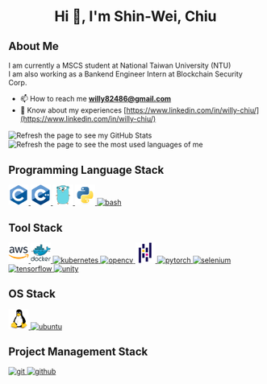 <h1 align="center">Hi 👋, I'm Shin-Wei, Chiu</h1>

## About Me
I am currently a MSCS student at National Taiwan University (NTU)\
I am also working as a Bankend Engineer Intern at Blockchain Security Corp.
- 📫 How to reach me **willy82486@gmail.com**
- 📄 Know about my experiences [https://www.linkedin.com/in/willy-chiu/](https://www.linkedin.com/in/willy-chiu/)


<!--| <img alt="my stats" src="https://github-readme-stats.vercel.app/api?username=willy82486&show_icons=true&theme=dark" width="400"/> | <img alt="top langs" src="https://github-readme-stats.vercel.app/api/top-langs/?username=willy82486&layout=compact&theme=dark" width="400"/> |
|----------------------------|----------------------------|-->

<!--<img alt="my stats" align="left" width="50%" src="https://github-readme-stats.vercel.app/api?username=willy82486&show_icons=true"/>
<img alt="top langs" align="left" width="50%" src="https://github-readme-stats.vercel.app/api/top-langs/?username=willy82486&layout=compact"/>-->


<picture>
    <source
    srcset="https://github-readme-stats.vercel.app/api?username=willy82486&show_icons=true&theme=gruvbox"
    media="(prefers-color-scheme: dark)"
    />
    <source
    srcset="https://github-readme-stats.vercel.app/api?username=willy82486&show_icons=true"
    media="(prefers-color-scheme: light), (prefers-color-scheme: no-preference)"
    />
    <img
        alt="Refresh the page to see my GitHub Stats"
        height="190px" align="center"
        src="https://github-readme-stats.vercel.app/api?username=willy82486&show_icons=true"
    />
</picture>
<picture>
    <source
        srcset="https://github-readme-stats.vercel.app/api/top-langs?username=willy82486&layout=compact&hide=jupyter%20notebook&theme=gruvbox"
        media="(prefers-color-scheme: dark)"
    />
    <source
        srcset="https://github-readme-stats.vercel.app/api/top-langs?username=willy82486&layout=compact&hide=jupyter%20notebook"
        media="(prefers-color-scheme: light), (prefers-color-scheme: no-preference)"
    />
    <img
        alt="Refresh the page to see the most used languages of me"
        height="190px" align="center"
        src="https://github-readme-stats.vercel.app/api/top-langs?username=willy82486&layout=compact&hide=jupyter%20notebook"
    />
</picture>


<!--<h3 align="left">Connect with me</h3>
<p align="left">
<a href="https://linkedin.com/in/willy-chiu" target="blank"><img align="center" src="https://raw.githubusercontent.com/rahuldkjain/github-profile-readme-generator/master/src/images/icons/Social/linked-in-alt.svg" alt="willy-chiu" height="30" width="40" /></a>
</p>-->

## Programming Language Stack

<p align="left">   
<a href="https://www.cprogramming.com/" target="_blank" rel="noreferrer"> <img src="https://raw.githubusercontent.com/devicons/devicon/master/icons/c/c-original.svg" alt="c" width="40" height="40"/> </a> 
<a href="https://www.w3schools.com/cpp/" target="_blank" rel="noreferrer"> <img src="https://raw.githubusercontent.com/devicons/devicon/master/icons/cplusplus/cplusplus-original.svg" alt="cplusplus" width="40" height="40"/> </a> 
<a href="https://golang.org" target="_blank" rel="noreferrer"> <img src="https://raw.githubusercontent.com/devicons/devicon/master/icons/go/go-original.svg" alt="go" width="40" height="40"/> </a>
<a href="https://www.python.org" target="_blank" rel="noreferrer"> <img src="https://raw.githubusercontent.com/devicons/devicon/master/icons/python/python-original.svg" alt="python" width="40" height="40"/> </a>  
<a href="https://bash.org/" target="_blank" rel="noreferrer"> <img src="https://www.vectorlogo.zone/logos/gnu_bash/gnu_bash-icon.svg" alt="bash" width="40" height="40"/> </a>
</p>

## Tool Stack
<p align="left">
<a href="https://aws.amazon.com" target="_blank" rel="noreferrer"> <img src="https://raw.githubusercontent.com/devicons/devicon/master/icons/amazonwebservices/amazonwebservices-original-wordmark.svg" alt="aws" width="40" height="40"/> </a>
<a href="https://www.docker.com/" target="_blank" rel="noreferrer"> <img src="https://raw.githubusercontent.com/devicons/devicon/master/icons/docker/docker-original-wordmark.svg" alt="docker" width="40" height="40"/> </a>
<a href="https://kubernetes.io" target="_blank" rel="noreferrer"> <img src="https://www.vectorlogo.zone/logos/kubernetes/kubernetes-icon.svg" alt="kubernetes" width="40" height="40"/> </a>
<a href="https://opencv.org/" target="_blank" rel="noreferrer"> <img src="https://www.vectorlogo.zone/logos/opencv/opencv-icon.svg" alt="opencv" width="40" height="40"/> </a>
<a href="https://pandas.pydata.org/" target="_blank" rel="noreferrer"> <img src="https://raw.githubusercontent.com/devicons/devicon/2ae2a900d2f041da66e950e4d48052658d850630/icons/pandas/pandas-original.svg" alt="pandas" width="40" height="40"/> </a>
<a href="https://pytorch.org/" target="_blank" rel="noreferrer"> <img src="https://www.vectorlogo.zone/logos/pytorch/pytorch-icon.svg" alt="pytorch" width="40" height="40"/> </a>
<a href="https://www.selenium.dev" target="_blank" rel="noreferrer"> <img src="https://raw.githubusercontent.com/detain/svg-logos/780f25886640cef088af994181646db2f6b1a3f8/svg/selenium-logo.svg" alt="selenium" width="40" height="40"/> </a>
<a href="https://www.tensorflow.org" target="_blank" rel="noreferrer"> <img src="https://www.vectorlogo.zone/logos/tensorflow/tensorflow-icon.svg" alt="tensorflow" width="40" height="40"/> </a>
<a href="https://unity.com/" target="_blank" rel="noreferrer"> <img src="https://www.vectorlogo.zone/logos/unity3d/unity3d-icon.svg" alt="unity" width="40" height="40"/> </a>
</p>

## OS Stack
<p align="left">
<a href="https://www.linux.org/" target="_blank" rel="noreferrer"> <img src="https://raw.githubusercontent.com/devicons/devicon/master/icons/linux/linux-original.svg" alt="linux" width="40" height="40"/> </a>
<a href="https://ubuntu.com/" target="_blank" rel="noreferrer"> <img src="https://assets.ubuntu.com/v1/29985a98-ubuntu-logo32.png" alt="ubuntu" width="40" height="40"/> </a>
</p>

## Project Management Stack
<p align="left">
<a href="https://git-scm.com/" target="_blank" rel="noreferrer"> <img src="https://www.vectorlogo.zone/logos/git-scm/git-scm-icon.svg" alt="git" width="40" height="40"/> </a>
<a href="https://github.com/" target="_blank" rel="noreferrer"> <img src="https://github.githubassets.com/images/modules/logos_page/GitHub-Mark.png" alt="github" width="40" height="40"/> </a>
</p>
